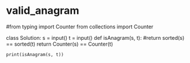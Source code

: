# valid_anagram
#from typing import Counter
from collections import Counter

class Solution:
    s = input()
    t = input()
    def isAnagram(s, t):
        #return sorted(s) == sorted(t)
        return Counter(s) == Counter(t)
    
    print(isAnagram(s, t))

        
